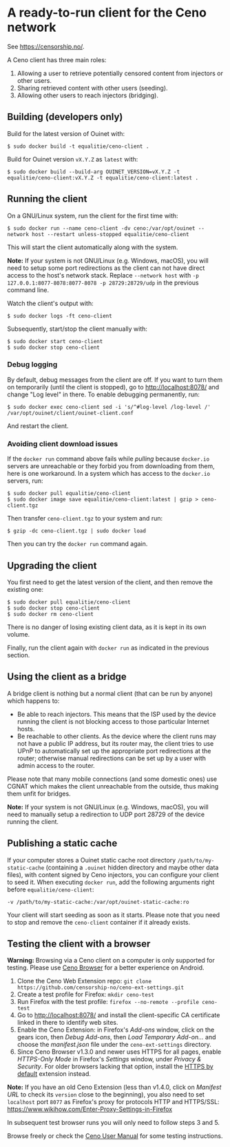 # A ready-to-run client for the Ceno network

See <https://censorship.no/>.

A Ceno client has three main roles:

 1. Allowing a user to retrieve potentially censored content from injectors or other users.
 2. Sharing retrieved content with other users (seeding).
 3. Allowing other users to reach injectors (bridging).

## Building (developers only)

Build for the latest version of Ouinet with:

    $ sudo docker build -t equalitie/ceno-client .

Build for Ouinet version `vX.Y.Z` as `latest` with:

    $ sudo docker build --build-arg OUINET_VERSION=vX.Y.Z -t equalitie/ceno-client:vX.Y.Z -t equalitie/ceno-client:latest .

## Running the client

On a GNU/Linux system, run the client for the first time with:

    $ sudo docker run --name ceno-client -dv ceno:/var/opt/ouinet --network host --restart unless-stopped equalitie/ceno-client

This will start the client automatically along with the system.

**Note:** If your system is not GNU/Linux (e.g. Windows, macOS), you will need to setup some port redirections as the client can not have direct access to the host's network stack. Replace `--network host` with `-p 127.0.0.1:8077-8078:8077-8078 -p 28729:28729/udp` in the previous command line.

Watch the client's output with:

    $ sudo docker logs -ft ceno-client

Subsequently, start/stop the client manually with:

    $ sudo docker start ceno-client
    $ sudo docker stop ceno-client

### Debug logging

By default, debug messages from the client are off. If you want to turn them on temporarily (until the client is stopped), go to <http://localhost:8078/> and change "Log level" in there. To enable debugging permanently, run:

    $ sudo docker exec ceno-client sed -i 's/^#log-level /log-level /' /var/opt/ouinet/client/ouinet-client.conf

And restart the client.

### Avoiding client download issues

If the `docker run` command above fails while *pulling* because `docker.io` servers are unreachable or they forbid you from downloading from them, here is one workaround. In a system which has access to the `docker.io` servers, run:

    $ sudo docker pull equalitie/ceno-client
    $ sudo docker image save equalitie/ceno-client:latest | gzip > ceno-client.tgz

Then transfer `ceno-client.tgz` to your system and run:

    $ gzip -dc ceno-client.tgz | sudo docker load

Then you can try the `docker run` command again.

## Upgrading the client

You first need to get the latest version of the client, and then remove the existing one:

    $ sudo docker pull equalitie/ceno-client
    $ sudo docker stop ceno-client
    $ sudo docker rm ceno-client

There is no danger of losing existing client data, as it is kept in its own volume.

Finally, run the client again with `docker run` as indicated in the previous section.

## Using the client as a bridge

A bridge client is nothing but a normal client (that can be run by anyone) which happens to:

  - Be able to reach injectors. This means that the ISP used by the device running the client is not blocking access to those particular Internet hosts.
  - Be reachable to other clients. As the device where the client runs may not have a public IP address, but its router may, the client tries to use UPnP to automatically set up the appropriate port redirections at the router; otherwise manual redirections can be set up by a user with admin access to the router.

Please note that many mobile connections (and some domestic ones) use CGNAT which makes the client unreachable from the outside, thus making them unfit for bridges.

**Note:** If your system is not GNU/Linux (e.g. Windows, macOS), you will need to manually setup a redirection to UDP port 28729 of the device running the client.

## Publishing a static cache

If your computer stores a Ouinet static cache root directory `/path/to/my-static-cache` (containing a `.ouinet` hidden directory and maybe other data files), with content signed by Ceno injectors, you can configure your client to seed it. When executing `docker run`, add the following arguments right before `equalitie/ceno-client`:

    -v /path/to/my-static-cache:/var/opt/ouinet-static-cache:ro

Your client will start seeding as soon as it starts. Please note that you need to stop and remove the `ceno-client` container if it already exists.

## Testing the client with a browser

**Warning:** Browsing via a Ceno client on a computer is only supported for testing. Please use [Ceno Browser](https://censorship.no) for a better experience on Android.

  1. Clone the Ceno Web Extension repo: `git clone https://github.com/censorship-no/ceno-ext-settings.git`
  2. Create a test profile for Firefox: `mkdir ceno-test`
  3. Run Firefox with the test profile: `firefox --no-remote --profile ceno-test`
  4. Go to <http://localhost:8078/> and install the client-specific CA certificate linked in there to identify web sites.
  5. Enable the Ceno Extension: in Firefox's *Add-ons* window, click on the gears icon, then *Debug Add-ons*, then *Load Temporary Add-on…* and choose the *manifest.json* file under the `ceno-ext-settings` directory.
  6. Since Ceno Browser v1.3.0 and newer uses HTTPS for all pages, enable *HTTPS-Only Mode* in Firefox's *Settings* window, under *Privacy & Security*. For older browsers lacking that option, install the [HTTPS by default][] extension instead.

**Note:** If you have an old Ceno Extension (less than v1.4.0, click on *Manifest URL* to check its `version` close to the beginning), you also need to set `localhost` port `8077` as Firefox's proxy for protocols HTTP and HTTPS/SSL: <https://www.wikihow.com/Enter-Proxy-Settings-in-Firefox>

In subsequent test browser runs you will only need to follow steps 3 and 5.

Browse freely or check the [Ceno User Manual][ceno-man-test] for some testing instructions.

[HTTPS by default]: https://addons.mozilla.org/ca/firefox/addon/https-by-default/
[ceno-man-test]: https://censorship.no/user-manual/en/browser/testing.html
    "CENO User Manual - Testing the Browser"

